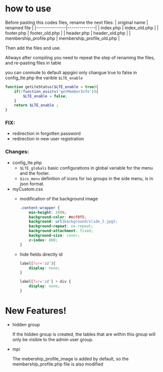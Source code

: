 
# how to use

Before pasting this codes files, rename the next files:
| original name | renamed file |
|---------------|--------------|
| index.php | index_old.php |
| footer.php | footer_old.php |
| header.php | header_old.php |
| membership_profile.php | membership_profile_old.php |

Then add the files and use.

Allways after compiling you need to repeat the step of renaming the  files, and re-pasting files in table

you can conmute to default appgini only changue true to false in config_lte.php the varible ```$LTE_enable```

```php
function getLteStatus($LTE_enable = true){
    if(!function_exists('getMemberInfo')){
        $LTE_enable = false;
    } 
    return $LTE_enable ;
}
```

### FIX:
- redirection in forgotten password
- redirection in new user registration

### Changes:
- config_lte.php 
    - ```$LTE_globals``` basic configurations in global variable for the menu and the footer.
    - ```$ico_menu``` definition of icons for lso groups in the side menu, is in json format.
- myCustom.css
    - modification of the background image
        ```css
        .content-wrapper {
            min-height: 100%;
            background-color: #ecf0f5;
            background: url(background/slide_2.jpg);
            background-repeat: no-repeat;
            background-attachment: fixed;
            background-size: cover;
            z-index: 800;
        }
        ```

    - hide fields directly id


        ```css
        label[for='id']{
            display: none;
        }

        label[for='id'] + div {
            display: none;
        }
        ```

# New Features!

- hidden group

    If the hidden group is created, the tables that are within this group will only be visible to the admin user group.
- mpi

    The mebership_profile_image is added by default, so the membership_profile.php file is also modified